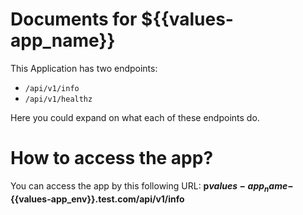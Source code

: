 # Documents for ${{values-app_name}}

This Application has two endpoints:
- `/api/v1/info`
- `/api/v1/healthz`

Here you could expand on what each of these endpoints do.


# How to access the app?

You can access the app by this following URL:  **p${{values-app_name}}-${{values-app_env}}.test.com/api/v1/info**